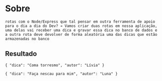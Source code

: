 # Sobre
`
 rotas com o Node/Express que tal pensar em
outra ferramenta de apoio para o dia a dia do Dev?
➔ Vamos criar duas rotas em nossa aplicação, uma delas vai receber uma dica e
gravar essa dica no banco de dados e a outra rota deve devolver de forma
aleatória uma das dicas que estão armazenadas no banco
`




## Resultado

`
{
    "dica": "Coma torresmo",
    "autor": "Lívia"
}
`

`
{
    "dica": "Faça nescau para mim",
    "autor": "Luna"
}
`

